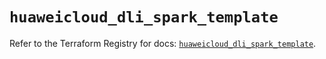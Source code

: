# `huaweicloud_dli_spark_template`

Refer to the Terraform Registry for docs: [`huaweicloud_dli_spark_template`](https://registry.terraform.io/providers/huaweicloud/huaweicloud/1.71.1/docs/resources/dli_spark_template).
